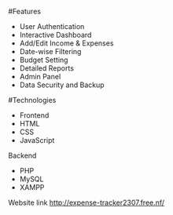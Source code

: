 #Features

* User Authentication
* Interactive Dashboard
* Add/Edit Income & Expenses
* Date-wise Filtering
* Budget Setting
* Detailed Reports
* Admin Panel
* Data Security and Backup

#Technologies

* Frontend
* HTML
* CSS
* JavaScript 

Backend
* PHP
* MySQL 
* XAMPP

Website link
http://expense-tracker2307.free.nf/
